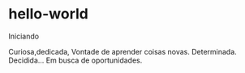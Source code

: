 # hello-world
Iniciando

Curiosa,dedicada,
Vontade de aprender coisas novas.
Determinada.
Decidida... Em busca de oportunidades.
